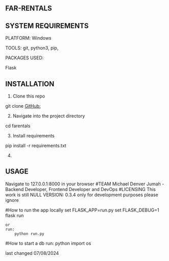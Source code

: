## FAR-RENTALS

## SYSTEM REQUIREMENTS
PLATFORM: Windows

TOOLS: git, python3, pip,

PACKAGES USED:

Flask

## INSTALLATION
1. Clone this repo

git clone [GitHub:](https://github.com/michaeljumah/FAR-RENTAL.git)

2. Navigate into the project directory

cd farentals

3. Install requirements

pip install -r requirements.txt

4. 
## USAGE
Navigate to 127.0.0.1:8000 in your browser
#TEAM
Michael Denver Jumah - Backend Developer, Frontend Developer and DevOps
#LICENSING
This work is still NULL
VERSION: 0.3.4 only for development purposes please ignore


#How to run the app locally
    set FLASK_APP=run.py 
    set FLASK_DEBUG=1
    flask run

    or
    run:
        python run.py

#How to start a db 
run:
    python
    import os



last changed 07/08/2024
